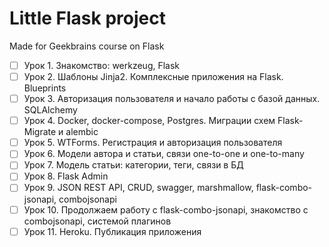 # Little Flask project #
Made for Geekbrains course on Flask
- [ ] Урок 1. Знакомство: werkzeug, Flask
- [ ] Урок 2. Шаблоны Jinja2. Комплексные приложения на Flask. Blueprints
- [ ] Урок 3. Авторизация пользователя и начало работы с базой данных. SQLAlchemy
- [ ] Урок 4. Docker, docker-compose, Postgres. Миграции схем Flask-Migrate и alembic
- [ ] Урок 5. WTForms. Регистрация и авторизация пользователя
- [ ] Урок 6. Модели автора и статьи, связи one-to-one и one-to-many
- [ ] Урок 7. Модель статьи: категории, теги, связи в БД
- [ ] Урок 8. Flask Admin
- [ ] Урок 9. JSON REST API, CRUD, swagger, marshmallow, flask-combo-jsonapi, combojsonapi
- [ ] Урок 10. Продолжаем работу с flask-combo-jsonapi, знакомство с combojsonapi, системой плагинов
- [ ] Урок 11. Heroku. Публикация приложения
